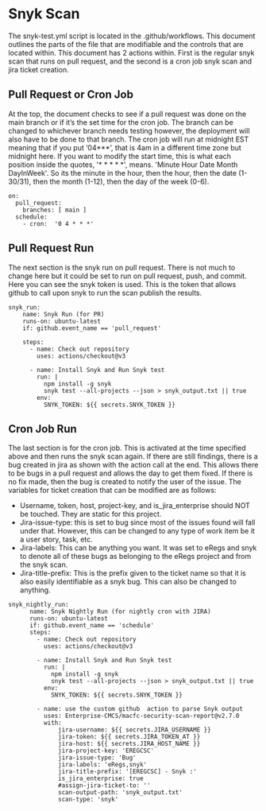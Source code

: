 # Snyk Scan

The snyk-test.yml script is located in the .github/workflows. This document outlines the parts of the file that are modifiable and the controls that are located within. This document has 2 actions within. First is the regular snyk scan that runs on pull request, and the second is a cron job snyk scan and jira ticket creation.

## Pull Request or Cron Job

At the top, the document checks to see if a pull request was done on the main branch or if it’s the set time for the cron job. The branch can be changed to whichever branch needs testing however, the deployment will also have to be done to that branch. The cron job will run at midnight EST meaning that if you put ‘04***’, that is 4am in a different time zone but midnight here. If you want to modify the start time, this is what each position inside the quotes, '* * * * *', means. 'Minute Hour Date Month DayInWeek'. So its the minute in the hour, then the hour, then the date (1-30/31), then the month (1-12), then the day of the week (0-6). 

```
on:
  pull_request:
    branches: [ main ]
  schedule:
    - cron:  '0 4 * * *'
```

## Pull Request Run

The next section is the snyk run on pull request. There is not much to change here but it could be set to run on pull request, push, and commit. Here you can see the snyk token is used. This is the token that allows github to call upon snyk to run the scan publish the results.

```
snyk_run:
    name: Snyk Run (for PR)
    runs-on: ubuntu-latest
    if: github.event_name == 'pull_request'
    
    steps:
      - name: Check out repository
        uses: actions/checkout@v3
      
      - name: Install Snyk and Run Snyk test
        run: |
          npm install -g snyk
          snyk test --all-projects --json > snyk_output.txt || true
        env:
          SNYK_TOKEN: ${{ secrets.SNYK_TOKEN }}
```

## Cron Job Run

The last section is for the cron job. This is activated at the time specified above and then runs the snyk scan again. If there are still findings, there is a bug created in jira as shown with the action call at the end. This allows there to be bugs in a pull request and allows the day to get them fixed. If there is no fix made, then the bug is created to notify the user of the issue. 
The variables for ticket creation that can be modified are as follows: 
-	Username, token, host, project-key, and is_jira_enterprise should NOT be touched. They are static for this project.
-	Jira-issue-type: this is set to bug since most of the issues found will fall under that. However, this can be changed to any type of work item be it a user story, task, etc.
-	Jira-labels: This can be anything you want. It was set to eRegs and snyk to denote all of these bugs as  belonging to the eRegs project and from the snyk scan.
-	Jira-title-prefix: This is the prefix given to the ticket name so that it is also easily identifiable as a snyk bug. This can also be changed to anything.


```
snyk_nightly_run:  
      name: Snyk Nightly Run (for nightly cron with JIRA)
      runs-on: ubuntu-latest
      if: github.event_name == 'schedule'
      steps:
        - name: Check out repository
          uses: actions/checkout@v3
  
        - name: Install Snyk and Run Snyk test
          run: |
            npm install -g snyk
            snyk test --all-projects --json > snyk_output.txt || true
          env:
            SNYK_TOKEN: ${{ secrets.SNYK_TOKEN }}
          
        - name: use the custom github  action to parse Snyk output
          uses: Enterprise-CMCS/macfc-security-scan-report@v2.7.0
          with:
              jira-username: ${{ secrets.JIRA_USERNAME }}
              jira-token: ${{ secrets.JIRA_TOKEN_AT }}
              jira-host: ${{ secrets.JIRA_HOST_NAME }}
              jira-project-key: 'EREGCSC'
              jira-issue-type: 'Bug'
              jira-labels: 'eRegs,snyk'
              jira-title-prefix: '[EREGCSC] - Snyk :'
              is_jira_enterprise: true
              #assign-jira-ticket-to: ''
              scan-output-path: 'snyk_output.txt'
              scan-type: 'snyk'
```

